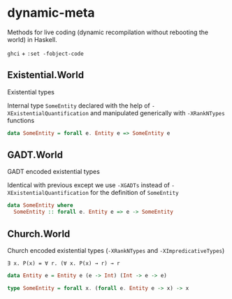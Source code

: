 dynamic-meta
============

Methods for live coding (dynamic recompilation without rebooting the world) in Haskell.

`ghci` + `:set -fobject-code`

## Existential.World

Existential types

Internal type `SomeEntity` declared with the help of
`-XExistentialQuantification` and manipulated generically with
`-XRankNTypes` functions

```Haskell
data SomeEntity = forall e. Entity e => SomeEntity e
```

## GADT.World

GADT encoded existential types

Identical with previous except we use `-XGADTs` instead of
`-XExistentialQuantification` for the definition of `SomeEntity`

```Haskell
data SomeEntity where
  SomeEntity :: forall e. Entity e => e -> SomeEntity
```

## Church.World

Church encoded existential types (`-XRankNTypes` and `-XImpredicativeTypes`)

`∃ x. P(x) = ∀ r. (∀ x. P(x) → r) → r`

```Haskell
data Entity e = Entity e (e -> Int) (Int -> e -> e)

type SomeEntity = forall x. (forall e. Entity e -> x) -> x
```
